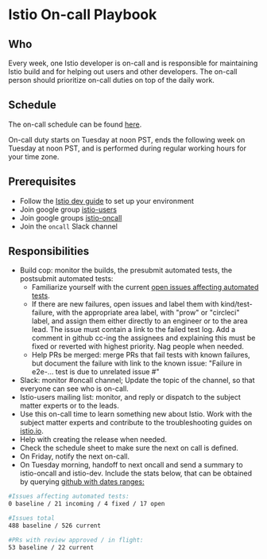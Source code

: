 # Istio On-call Playbook

## Who
Every week, one Istio developer is on-call and is responsible for maintaining Istio build and for helping out users and other developers. The on-call person should prioritize on-call duties on top of the daily work.

## Schedule
The on-call schedule can be found [here](https://docs.google.com/spreadsheets/d/1FaHwPpad3F3hva2suJweNeTnocjKtLnbgLkyMRPzgUY/edit#gid=1475801904).

On-call duty starts on Tuesday at noon PST, ends the following week on Tuesday at noon PST, and is performed during regular working hours for your time zone.

## Prerequisites
* Follow the [Istio dev guide](https://github.com/istio/istio/blob/master/DEV-GUIDE.md) to set up your environment
* Join google group [istio-users](https://groups.google.com/forum/#!forum/istio-users)
* Join google groups [istio-oncall](https://groups.google.com/forum/#!forum/istio-oncall)
* Join the `oncall` Slack channel

## Responsibilities
* Build cop: monitor the builds, the presubmit automated tests, the postsubmit automated tests:
  * Familiarize yourself with the current [open issues affecting automated tests](https://github.com/istio/istio/issues?q=is%3Aopen+is%3Aissue+label%3Akind%2Ftest-failure).
  * If there are new failures, open issues and label them with kind/test-failure, with the appropriate area label, with "prow" or "circleci" label,
  and assign them either directly to an engineer or to the area lead.
  The issue must contain a link to the failed test log.
  Add a comment in github cc-ing the assignees and explaining this must be fixed or reverted with highest priority. Nag people when needed.
  * Help PRs be merged: merge PRs that fail tests with known failures, but document the failure with link to the known issue: "Failure in e2e-... test is due to unrelated issue #"
* Slack: monitor #oncall channel; Update the topic of the channel, so that everyone can see who is on-call.
* Istio-users mailing list: monitor, and reply or dispatch to the subject matter experts or to the leads.
* Use this on-call time to learn something new about Istio. Work with the subject matter experts and contribute to the troubleshooting guides on [istio.io](https://istio.io/help/troubleshooting.html).
* Help with creating the release when needed.
* Check the schedule sheet to make sure the next on call is defined.
* On Friday, notify the next on-call.
* On Tuesday morning, handoff to next oncall and send a summary to istio-oncall and istio-dev. Include the stats below, that can be obtained by querying [github with dates ranges:](https://help.github.com/articles/searching-issues-and-pull-requests/)

```bash
#Issues affecting automated tests:
0 baseline / 21 incoming / 4 fixed / 17 open

#Issues total
488 baseline / 526 current

#PRs with review approved / in flight:
53 baseline / 22 current
```



